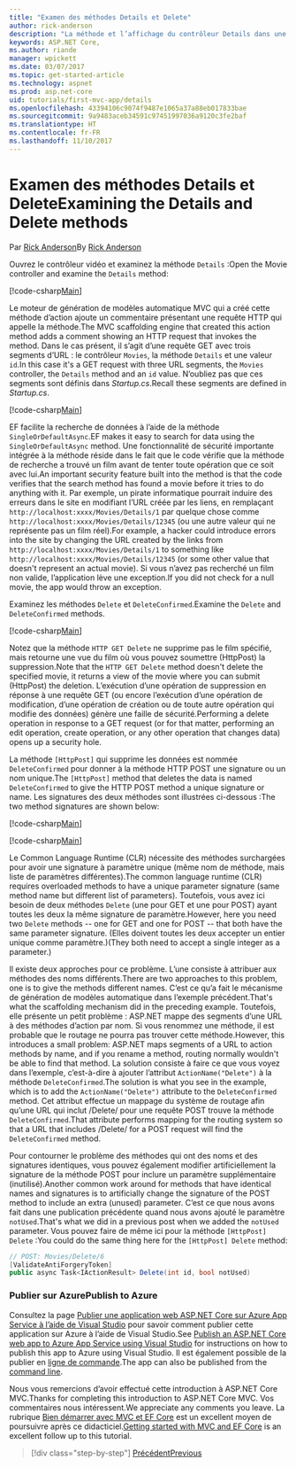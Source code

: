 ```yaml
---
title: "Examen des méthodes Details et Delete"
author: rick-anderson
description: "La méthode et l’affichage du contrôleur Details dans une application ASP.NET Core MVC de base."
keywords: ASP.NET Core,
ms.author: riande
manager: wpickett
ms.date: 03/07/2017
ms.topic: get-started-article
ms.technology: aspnet
ms.prod: asp.net-core
uid: tutorials/first-mvc-app/details
ms.openlocfilehash: 43394106c9074f9487e1065a37a88eb017833bae
ms.sourcegitcommit: 9a9483aceb34591c97451997036a9120c3fe2baf
ms.translationtype: HT
ms.contentlocale: fr-FR
ms.lasthandoff: 11/10/2017
---
```

# <a name="examining-the-details-and-delete-methods"></a><span data-ttu-id="7395c-104">Examen des méthodes Details et Delete</span><span class="sxs-lookup"><span data-stu-id="7395c-104">Examining the Details and Delete methods</span></span>

<span data-ttu-id="7395c-105">Par [Rick Anderson](https://twitter.com/RickAndMSFT)</span><span class="sxs-lookup"><span data-stu-id="7395c-105">By [Rick Anderson](https://twitter.com/RickAndMSFT)</span></span>

<span data-ttu-id="7395c-106">Ouvrez le contrôleur vidéo et examinez la méthode `Details` :</span><span class="sxs-lookup"><span data-stu-id="7395c-106">Open the Movie controller and examine the `Details` method:</span></span>

[!code-csharp[Main](start-mvc/sample/MvcMovie/Controllers/MoviesController.cs?name=snippet_details)]

<span data-ttu-id="7395c-107">Le moteur de génération de modèles automatique MVC qui a créé cette méthode d’action ajoute un commentaire présentant une requête HTTP qui appelle la méthode.</span><span class="sxs-lookup"><span data-stu-id="7395c-107">The MVC scaffolding engine that created this action method adds a comment showing an HTTP request that invokes the method.</span></span> <span data-ttu-id="7395c-108">Dans le cas présent, il s’agit d’une requête GET avec trois segments d’URL : le contrôleur `Movies`, la méthode `Details` et une valeur `id`.</span><span class="sxs-lookup"><span data-stu-id="7395c-108">In this case it's a GET request with three URL segments, the `Movies` controller, the `Details` method and an `id` value.</span></span> <span data-ttu-id="7395c-109">N’oubliez pas que ces segments sont définis dans *Startup.cs*.</span><span class="sxs-lookup"><span data-stu-id="7395c-109">Recall these segments are defined in *Startup.cs*.</span></span>

[!code-csharp[Main](start-mvc/sample/MvcMovie/Startup.cs?highlight=5&name=snippet_1)]

<span data-ttu-id="7395c-110">EF facilite la recherche de données à l’aide de la méthode `SingleOrDefaultAsync`.</span><span class="sxs-lookup"><span data-stu-id="7395c-110">EF makes it easy to search for data using the `SingleOrDefaultAsync` method.</span></span> <span data-ttu-id="7395c-111">Une fonctionnalité de sécurité importante intégrée à la méthode réside dans le fait que le code vérifie que la méthode de recherche a trouvé un film avant de tenter toute opération que ce soit avec lui.</span><span class="sxs-lookup"><span data-stu-id="7395c-111">An important security feature built into the method is that the code verifies that the search method has found a movie before it tries to do anything with it.</span></span> <span data-ttu-id="7395c-112">Par exemple, un pirate informatique pourrait induire des erreurs dans le site en modifiant l’URL créée par les liens, en remplaçant `http://localhost:xxxx/Movies/Details/1` par quelque chose comme `http://localhost:xxxx/Movies/Details/12345` (ou une autre valeur qui ne représente pas un film réel).</span><span class="sxs-lookup"><span data-stu-id="7395c-112">For example, a hacker could introduce errors into the site by changing the URL created by the links from `http://localhost:xxxx/Movies/Details/1` to something like  `http://localhost:xxxx/Movies/Details/12345` (or some other value that doesn't represent an actual movie).</span></span> <span data-ttu-id="7395c-113">Si vous n’avez pas recherché un film non valide, l’application lève une exception.</span><span class="sxs-lookup"><span data-stu-id="7395c-113">If you did not check for a null movie, the app would throw an exception.</span></span>

<span data-ttu-id="7395c-114">Examinez les méthodes `Delete` et `DeleteConfirmed`.</span><span class="sxs-lookup"><span data-stu-id="7395c-114">Examine the `Delete` and `DeleteConfirmed` methods.</span></span>

[!code-csharp[Main](start-mvc/sample/MvcMovie/Controllers/MoviesController.cs?name=snippet_delete)]

<span data-ttu-id="7395c-115">Notez que la méthode `HTTP GET Delete` ne supprime pas le film spécifié, mais retourne une vue du film où vous pouvez soumettre (HttpPost) la suppression.</span><span class="sxs-lookup"><span data-stu-id="7395c-115">Note that the `HTTP GET Delete` method doesn't delete the specified movie, it returns a view of the movie where you can submit (HttpPost) the deletion.</span></span> <span data-ttu-id="7395c-116">L’exécution d’une opération de suppression en réponse à une requête GET (ou encore l’exécution d’une opération de modification, d’une opération de création ou de toute autre opération qui modifie des données) génère une faille de sécurité.</span><span class="sxs-lookup"><span data-stu-id="7395c-116">Performing a delete operation in response to a GET request (or for that matter, performing an edit operation, create operation, or any other operation that changes data) opens up a security hole.</span></span>

<span data-ttu-id="7395c-117">La méthode `[HttpPost]` qui supprime les données est nommée `DeleteConfirmed` pour donner à la méthode HTTP POST une signature ou un nom unique.</span><span class="sxs-lookup"><span data-stu-id="7395c-117">The `[HttpPost]` method that deletes the data is named `DeleteConfirmed` to give the HTTP POST method a unique signature or name.</span></span> <span data-ttu-id="7395c-118">Les signatures des deux méthodes sont illustrées ci-dessous :</span><span class="sxs-lookup"><span data-stu-id="7395c-118">The two method signatures are shown below:</span></span>

[!code-csharp[Main](start-mvc/sample/MvcMovie/Controllers/MoviesController.cs?name=snippet_delete2)]

[!code-csharp[Main](start-mvc/sample/MvcMovie/Controllers/MoviesController.cs?name=snippet_delete3)]


<span data-ttu-id="7395c-119">Le Common Language Runtime (CLR) nécessite des méthodes surchargées pour avoir une signature à paramètre unique (même nom de méthode, mais liste de paramètres différentes).</span><span class="sxs-lookup"><span data-stu-id="7395c-119">The common language runtime (CLR) requires overloaded methods to have a unique parameter signature (same method name but different list of parameters).</span></span> <span data-ttu-id="7395c-120">Toutefois, vous avez ici besoin de deux méthodes `Delete` (une pour GET et une pour POST) ayant toutes les deux la même signature de paramètre.</span><span class="sxs-lookup"><span data-stu-id="7395c-120">However, here you need two `Delete` methods -- one for GET and one for POST -- that both have the same parameter signature.</span></span> <span data-ttu-id="7395c-121">(Elles doivent toutes les deux accepter un entier unique comme paramètre.)</span><span class="sxs-lookup"><span data-stu-id="7395c-121">(They both need to accept a single integer as a parameter.)</span></span>

<span data-ttu-id="7395c-122">Il existe deux approches pour ce problème. L’une consiste à attribuer aux méthodes des noms différents.</span><span class="sxs-lookup"><span data-stu-id="7395c-122">There are two approaches to this problem, one is to give the methods different names.</span></span> <span data-ttu-id="7395c-123">C’est ce qu’a fait le mécanisme de génération de modèles automatique dans l’exemple précédent.</span><span class="sxs-lookup"><span data-stu-id="7395c-123">That's what the scaffolding mechanism did in the preceding example.</span></span> <span data-ttu-id="7395c-124">Toutefois, elle présente un petit problème : ASP.NET mappe des segments d’une URL à des méthodes d’action par nom. Si vous renommez une méthode, il est probable que le routage ne pourra pas trouver cette méthode.</span><span class="sxs-lookup"><span data-stu-id="7395c-124">However, this introduces a small problem: ASP.NET maps segments of a URL to action methods by name, and if you rename a method, routing normally wouldn't be able to find that method.</span></span> <span data-ttu-id="7395c-125">La solution consiste à faire ce que vous voyez dans l’exemple, c’est-à-dire à ajouter l’attribut `ActionName("Delete")` à la méthode `DeleteConfirmed`.</span><span class="sxs-lookup"><span data-stu-id="7395c-125">The solution is what you see in the example, which is to add the `ActionName("Delete")` attribute to the `DeleteConfirmed` method.</span></span> <span data-ttu-id="7395c-126">Cet attribut effectue un mappage du système de routage afin qu’une URL qui inclut /Delete/ pour une requête POST trouve la méthode `DeleteConfirmed`.</span><span class="sxs-lookup"><span data-stu-id="7395c-126">That attribute performs mapping for the routing system so that a URL that includes /Delete/ for a POST request will find the `DeleteConfirmed` method.</span></span>

<span data-ttu-id="7395c-127">Pour contourner le problème des méthodes qui ont des noms et des signatures identiques, vous pouvez également modifier artificiellement la signature de la méthode POST pour inclure un paramètre supplémentaire (inutilisé).</span><span class="sxs-lookup"><span data-stu-id="7395c-127">Another common work around for methods that have identical names and signatures is to artificially change the signature of the POST method to include an extra (unused) parameter.</span></span> <span data-ttu-id="7395c-128">C’est ce que nous avons fait dans une publication précédente quand nous avons ajouté le paramètre `notUsed`.</span><span class="sxs-lookup"><span data-stu-id="7395c-128">That's what we did in a previous post when we added the `notUsed` parameter.</span></span> <span data-ttu-id="7395c-129">Vous pouvez faire de même ici pour la méthode `[HttpPost] Delete` :</span><span class="sxs-lookup"><span data-stu-id="7395c-129">You could do the same thing here for the `[HttpPost] Delete` method:</span></span>

```csharp
// POST: Movies/Delete/6
[ValidateAntiForgeryToken]
public async Task<IActionResult> Delete(int id, bool notUsed)
```

### <a name="publish-to-azure"></a><span data-ttu-id="7395c-130">Publier sur Azure</span><span class="sxs-lookup"><span data-stu-id="7395c-130">Publish to Azure</span></span>

<span data-ttu-id="7395c-131">Consultez la page [Publier une application web ASP.NET Core sur Azure App Service à l’aide de Visual Studio](xref:tutorials/publish-to-azure-webapp-using-vs) pour savoir comment publier cette application sur Azure à l’aide de Visual Studio.</span><span class="sxs-lookup"><span data-stu-id="7395c-131">See [Publish an ASP.NET Core web app to Azure App Service using Visual Studio](xref:tutorials/publish-to-azure-webapp-using-vs) for instructions on how to publish this app to Azure using Visual Studio.</span></span>  <span data-ttu-id="7395c-132">Il est également possible de la publier en [ligne de commande](xref:tutorials/publish-to-azure-webapp-using-cli).</span><span class="sxs-lookup"><span data-stu-id="7395c-132">The app can also be published from the [command line](xref:tutorials/publish-to-azure-webapp-using-cli).</span></span>

<span data-ttu-id="7395c-133">Nous vous remercions d’avoir effectué cette introduction à ASP.NET Core MVC.</span><span class="sxs-lookup"><span data-stu-id="7395c-133">Thanks for completing this introduction to ASP.NET Core MVC.</span></span> <span data-ttu-id="7395c-134">Vos commentaires nous intéressent.</span><span class="sxs-lookup"><span data-stu-id="7395c-134">We appreciate any comments you leave.</span></span> <span data-ttu-id="7395c-135">La rubrique [Bien démarrer avec MVC et EF Core](xref:data/ef-mvc/intro) est un excellent moyen de poursuivre après ce didacticiel.</span><span class="sxs-lookup"><span data-stu-id="7395c-135">[Getting started with MVC and EF Core](xref:data/ef-mvc/intro) is an excellent follow up to this tutorial.</span></span>

>[!div class="step-by-step"]
[<span data-ttu-id="7395c-136">Précédent</span><span class="sxs-lookup"><span data-stu-id="7395c-136">Previous</span></span>](validation.md)
